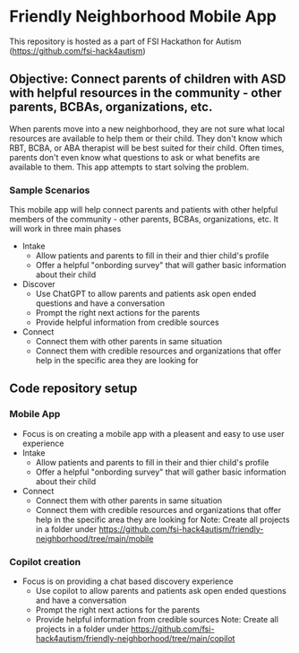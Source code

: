 # Friendly Neighborhood Mobile App
This repository is hosted as a part of FSI Hackathon for Autism (https://github.com/fsi-hack4autism)

## Objective: Connect parents of children with ASD with helpful resources in the community - other parents, BCBAs, organizations, etc.
When parents move into a new neighborhood, they are not sure what local resources are available to help them or their child. They don't know which RBT, BCBA, or ABA therapist will be best suited for their child. Often times, parents don't even know what questions to ask or what benefits are available to them. This app attempts to start solving the problem.

### Sample Scenarios
This mobile app will help connect parents and patients with other helpful members of the community - other parents, BCBAs, organizations, etc. It will work in three main phases
* Intake
  * Allow patients and parents to fill in their and thier child's profile
  * Offer a helpful "onbording survey" that will gather basic information about their child
* Discover
  * Use ChatGPT to allow parents and patients ask open ended questions and have a conversation
  * Prompt the right next actions for the parents 
  * Provide helpful information from credible sources
* Connect
  * Connect them with other parents in same situation
  * Connect them with credible resources and organizations that offer help in the specific area they are looking for

## Code repository setup
### Mobile App
* Focus is on creating a mobile app with a pleasent and easy to use user experience
* Intake
  * Allow patients and parents to fill in their and thier child's profile
  * Offer a helpful "onbording survey" that will gather basic information about their child
* Connect
  * Connect them with other parents in same situation
  * Connect them with credible resources and organizations that offer help in the specific area they are looking for
Note: Create all projects in a folder under https://github.com/fsi-hack4autism/friendly-neighborhood/tree/main/mobile
### Copilot creation
* Focus is on providing a chat based discovery experience 
  * Use copilot to allow parents and patients ask open ended questions and have a conversation
  * Prompt the right next actions for the parents 
  * Provide helpful information from credible sources
Note: Create all projects in a folder under https://github.com/fsi-hack4autism/friendly-neighborhood/tree/main/copilot
